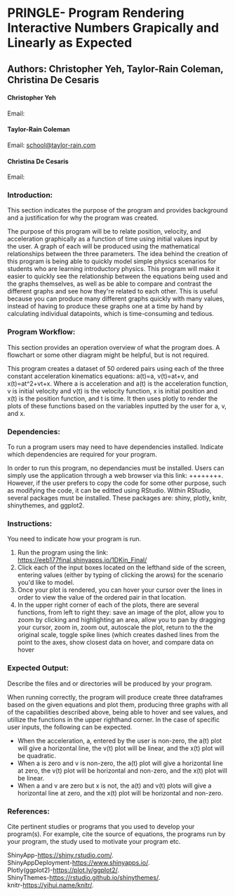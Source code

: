 # PRINGLE- Program Rendering Interactive Numbers Grapically and Linearly as Expected
## Authors: Christopher Yeh, Taylor-Rain Coleman, Christina De Cesaris
#### Christopher Yeh
Email:
#### Taylor-Rain Coleman 
Email: school@taylor-rain.com
#### Christina De Cesaris
Email:



### Introduction: 
This section indicates the purpose of the program and provides background and a justification for why the 
program was created.

The purpose of this program will be to relate position, velocity, and acceleration graphically as a function of time using initial values input by the user. A graph of each will be produced using the mathematical relationships between the three parameters. The idea behind the creation of this program is being able to quickly model simple physics scenarios for students who are learning introductory physics. This program will make it easier to quickly see the relationship between the equations being used and the graphs themselves, as well as be able to compare and contrast the different graphs and see how they're related to each other. This is useful because you can produce many different graphs quickly with many values, instead of having to produce these graphs one at a time by hand by calculating individual datapoints, which is time-consuming and tedious. 

### Program Workflow: 
This section provides an operation overview of what the program does. A flowchart or some other diagram 
might be helpful, but is not required.

This program creates a dataset of 50 ordered pairs using each of the three constant acceleration kinematics equations: a(t)=a, v(t)=at+v, and x(t)=at^2+vt+x. Where a is acceleration and a(t) is the acceleration function, v is initial velocity and v(t) is the velocity function, x is initial position and x(t) is the position function, and t is time. It then uses plotly to render the plots of these functions based on the variables inputted by the user for a, v, and x. 

### Dependencies: 
To run a program users may need to have dependencies installed. Indicate which dependencies are required for 
your program.

In order to run this program, no dependancies must be installed. Users can simply use the application through a web browser via this link: ++++++++. However, if the user prefers to copy the code for some other purpose, such as modifying the code, it can be editted using RStudio. Within RStudio, several packages must be installed. These packages are: shiny, plotly, knitr, shinythemes, and ggplot2.

### Instructions: 
You need to indicate how your program is run.
1. Run the program using the link: https://eeb177final.shinyapps.io/1DKin_Final/
2. Click each of the input boxes located on the lefthand side of the screen, entering values (either by typing of clicking the 
arows) for the scenario you'd like to model.
3. Once your plot is rendered, you can hover your cursor over the lines in order to view the value of the ordered pair in that location.
4. In the upper right corner of each of the plots, there are several functions, from left to right they: save an image of the plot, allow you to zoom by clicking and highlighting an area, allow you to pan by dragging your cursor, zoom in, zoom out, autoscale the plot, return to the the original scale, toggle spike lines (which creates dashed lines from the point to the axes, show closest data on hover, and compare data on hover

### Expected Output: 
Describe the files and or directories will be produced by your program.

When running correctly, the program will produce create three dataframes based on the given equations and plot them, producing three graphs with all of the capabilities described above, being able to hover and see values, and utillize the functions in the upper righthand corner. In the case of specific user inputs, the following can be expected.
- When the acceleration, a, entered by the user is non-zero, the a(t) plot will give a horizontal line, the v(t) plot will be linear, and the x(t) plot will be quadratic. 
- When a is zero and v is non-zero, the a(t) plot will give a horizontal line at zero, the v(t) plot will be horizontal and non-zero, and the x(t) plot will be linear. 
- When a and v are zero but x is not, the a(t) and v(t) plots will give a horizontal line at zero, and the x(t) plot will be horizontal and non-zero. 

### References: 
Cite pertinent studies or programs that you used to develop your program(s). For example, cite the source of 
equations, the programs run by your program, the study used to motivate your program etc.

ShinyApp-https://shiny.rstudio.com/. <br>
ShinyAppDeployment-https://www.shinyapps.io/. <br>
Plotly(ggplot2)-https://plot.ly/ggplot2/. <br>
ShinyThemes-https://rstudio.github.io/shinythemes/. <br>
knitr-https://yihui.name/knitr/. <br>
